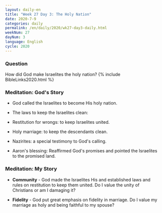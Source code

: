 ```yaml
---
layout: daily-en
title: "Week 27 Day 3: The Holy Nation"
date: 2020-7-9 
categories: daily
permalink: /en/daily/2020/wk27-day3-daily.html
weekNum: 27
dayNum: 3
language: English
cycle: 2020
---
```


### Question     
How did God make Israelites the holy nation?
{% include BibleLinks2020.html %} 

### Meditation: God's Story   
+ God called the Israelites to become His holy nation. 

+ The laws to keep the Israelites clean: 

+ Restitution for wrongs: to keep Israelites united.

+ Holy marriage: to keep the descendants clean. 

+ Nazirites: a special testimony to God's calling.

+ Aaron's blessing: Reaffirmed God's promises and pointed the Israelites to the promised land.

### Meditation: My Story   
+ **Community** - God made the Israelites His and established laws and rules on restitution to keep them united. Do I value the unity of Christians or am I damaging it? 

+ **Fidelity** - God put great emphasis on fidelity in marriage. Do I value my marriage as holy and being faithful to my spouse? 
